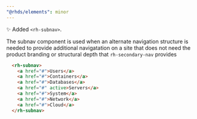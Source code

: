 ```yaml
---
"@rhds/elements": minor
---
```


:sparkles: Added `<rh-subnav>`.

The subnav component is used when an alternate navigation structure is needed to provide additional navigatation on a site that does not need the product branding or structural depth that `rh-secondary-nav` provides

```html
  <rh-subnav>
    <a href="#">Users</a>
    <a href="#">Containers</a>
    <a href="#">Databases</a>
    <a href="#" active>Servers</a>
    <a href="#">System</a>
    <a href="#">Network</a>
    <a href="#">Cloud</a>
  </rh-subnav>
```